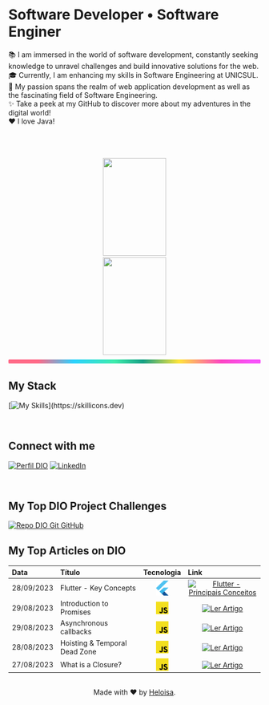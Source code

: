 <h1>Software Developer • Software Enginer </h1>

📚 I am immersed in the world of software development, constantly seeking knowledge to unravel challenges and build innovative solutions for the web.</br>
🎓 Currently, I am enhancing my skills in Software Engineering at UNICSUL.</br>
💞️ My passion spans the realm of web application development as well as the fascinating field of Software Engineering.</br>
✨ Take a peek at my GitHub to discover more about my adventures in the digital world!</br>
❤️ I love Java!

<br />
<br />
<br />

<div align="center">

  <img width="50%" height="195px" src="https://github-readme-stats.vercel.app/api?username=heloisafelizardo&show_icons=true&count_private=true&title_color=80F7D4&icon_color=9d00ff&text_color=c9d1d9&bg_color=0d1117&border_color=fff0" />

  <img width="50%" height="195px" src="https://github-readme-stats.vercel.app/api/top-langs/?username=heloisafelizardo&layout=compact&title_color=80F7D4&text_color=fff&bg_color=0d1117&border_color=fff0" />

</div>
<img src="lineBar.png" width="100%" height="8px"/>

<br />

## My Stack

[![My Skills](https://skillicons.dev/icons?i=vscode,eclipse,idea,js,html,css,sass,vite,react,express,prisma,npm,figma,bootstrap,docker,java,spring,gradle,maven,postgres,mongodb,git,github,notion,postman,)](https://skillicons.dev)

<br />

## Connect with me

[![Perfil DIO](https://img.shields.io/badge/-Meu%20Perfil%20na%20DIO-30A3DC?style=for-the-badge)](https://www.dio.me/users/heloisacampos2009)
[![LinkedIn](https://img.shields.io/badge/-LinkedIn-000?style=for-the-badge&logo=linkedin&logoColor=30A3DC)](https://www.linkedin.com/in/heloisafelizardo/)

<br />

## My Top DIO Project Challenges

[![Repo DIO Git GitHub](https://github-readme-stats.vercel.app/api/pin/?username=heloisafelizardo&repo=dio-lab-open-source&bg_color=000&border_color=30A3DC&show_icons=true&icon_color=30A3DC&title_color=E94D5F&text_color=FFF)](https://github.com/heloisafelizardo/dio-lab-open-source)

## My Top Articles on DIO

<table>
  <thead>
    <tr align="left">
      <th>Data</th>
      <th>Título</th>
      <th>Tecnologia</th>
      <th>Link</th>
    </tr>
  </thead>
  <tbody align="left">
  <tr>
      <td>28/09/2023</td>
      <td>Flutter - Key Concepts</td>
      <td align ="center"><img align="center" width="25px" src="https://raw.githubusercontent.com/HeloisaFelizardo/heloisafelizardo.github.io/main/data/imgs/flutter.png" /></td>
      <td align="center">
        <a href="https://www.dio.me/articles/flutter-principais-conceitos" target='_blank'>
           <img align="center" alt="Flutter - Principais Conceitos" src="https://img.shields.io/badge/Ler%20Artigo-30A3DC?style=for-the-badge">
        </a>
      </td>
    </tr>
  <tr>
      <td>29/08/2023</td>
      <td>Introduction to Promises</td>
      <td align ="center"><img align="center" width="25px" src="https://raw.githubusercontent.com/HeloisaFelizardo/heloisafelizardo.github.io/main/data/imgs/js.png" /></td>
      <td align="center">
        <a href="https://www.dio.me/articles/introducao-as-promises-em-javascript-agendando-tarefas-futuras" target='_blank'>
           <img align="center" alt="Ler Artigo" src="https://img.shields.io/badge/Ler%20Artigo-E94D5F?style=for-the-badge">
        </a>
      </td>
    </tr> 
   <tr>
      <td>29/08/2023</td>
      <td>Asynchronous callbacks</td>
      <td align ="center"><img align="center" width="25px" src="https://raw.githubusercontent.com/HeloisaFelizardo/heloisafelizardo.github.io/main/data/imgs/js.png" /></td>
      <td align="center">
        <a href="https://www.dio.me/articles/settimeout" target='_blank'>
           <img align="center" alt="Ler Artigo" src="https://img.shields.io/badge/Ler%20Artigo-30A3DC?style=for-the-badge">
        </a>
      </td>
    </tr> 
   <tr>
      <td>28/08/2023</td>
      <td>Hoisting & Temporal Dead Zone</td>
      <td align ="center"><img align="center" width="25px" src="https://raw.githubusercontent.com/HeloisaFelizardo/heloisafelizardo.github.io/main/data/imgs/js.png" /></td>
      <td align="center">
        <a href="https://www.dio.me/articles/hoisting-temporal-dead-zone" target='_blank'>
           <img align="center" alt="Ler Artigo" src="https://img.shields.io/badge/Ler%20Artigo-E94D5F?style=for-the-badge">
        </a>
      </td>
    </tr> 
    <tr>
      <td>27/08/2023</td>
      <td>What is a Closure?</td>
      <td align ="center"><img align="center" width="25px" src="https://raw.githubusercontent.com/HeloisaFelizardo/heloisafelizardo.github.io/main/data/imgs/js.png" /></td>
      <td align="center">
        <a href="https://www.dio.me/articles/o-que-e-um-closure" target='_blank'>
           <img align="center" alt="Ler Artigo" src="https://img.shields.io/badge/Ler%20Artigo-30A3DC?style=for-the-badge">
        </a>
      </td>
    </tr>      
  </tbody>
  <tfoot></tfoot>
</table>

##

<div align="center">Made with ❤️ by <a href="https://heloisafelizardo.github.io" target= "_blank">Heloisa</a>.</div>
